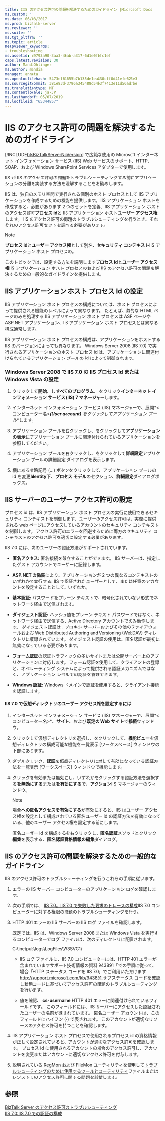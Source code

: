 ```yaml
---
title: IIS のアクセス許可の問題を解決するためのガイドライン |Microsoft Docs
ms.custom: ''
ms.date: 06/08/2017
ms.prod: biztalk-server
ms.reviewer: ''
ms.suite: ''
ms.tgt_pltfrm: ''
ms.topic: article
helpviewer_keywords:
- troubleshooting
ms.assetid: d9793a90-3aa3-46ab-a317-6d1e0fbfc1ef
caps.latest.revision: 30
author: MandiOhlinger
ms.author: mandia
manager: anneta
ms.openlocfilehash: 5473ef63655b7b135de1ea830cff0d41efe625e3
ms.sourcegitcommit: 381e83d43796a345488d54b3f7413e11d56ad7be
ms.translationtype: MT
ms.contentlocale: ja-JP
ms.lasthandoff: 05/07/2019
ms.locfileid: "65344857"
---
```

# <a name="guidelines-for-resolving-iis-permissions-problems"></a>IIS のアクセス許可の問題を解決するためのガイドライン
[!INCLUDE[btsBizTalkServerNoVersion](../includes/btsbiztalkservernoversion-md.md)] で広範な使用の Microsoft インターネット インフォメーション サービス (IIS) Web サービスのサポート、HTTP、SOAP、および Windows SharePoint Services アダプターで使用します。  
  
 IIS が IIS のアクセス許可の問題をトラブルシューティングする前にアプリケーションの分離を実装する方法を理解することをお勧めします。  
  
 IIS は、独自のメモリ空間で実行される個別のホスト プロセスとして IIS アプリケーションを作成するための機能を提供します。 IIS アプリケーション ホストを作成すると、必要があります 2 つのセットを定義、IIS アプリケーション ホストのアクセス許可**プロセス id**と IIS アプリケーション ホスト**ユーザー アクセス権**します。 IIS のアクセス許可の問題のトラブルシューティングを行うとき、それぞれのアクセス許可セットを調べる必要があります。  
  
> [!NOTE]
>  **プロセス id**と**ユーザー アクセス権**として別名、**セキュリティ コンテキスト**IIS アプリケーション ホスト プロセスの。  
  
 このトピックでは、設定する方法を説明します**プロセス id**と**ユーザー アクセス権**IIS アプリケーション ホスト プロセスのおよび IIS のアクセス許可の問題を解決するための一般的なガイドラインを提供します。  
  
## <a name="setting-iis-application-host-process-identity"></a>IIS アプリケーション ホスト プロセス Id の設定  
 IIS アプリケーション ホスト プロセスの構成については、ホスト プロセスによって提供される機能のレベルによって異なります。 たとえば、静的な HTML ページのみを処理する IIS アプリケーション ホスト プロセスは ASP ページや ASP.NET アプリケーション、IIS アプリケーション ホスト プロセスとは異なる構成通常します。  
  
 IIS アプリケーション ホスト プロセスの構成は、アプリケーションをホストする IIS のバージョンによっても異なります。 Windows Server 2008 (IIS 7.0) で実行されるアプリケーションのホスト プロセス id は、アプリケーションに関連付けられているアプリケーション プールの id によって制御されます。  
  
### <a name="setting-iis-process-identity-for-iis-70-on-windows-server-2008-or-windows-vista"></a>Windows Server 2008 で IIS 7.0 の IIS プロセス Id または Windows Vista の設定  
  
1.  クリックして**開始**、し**すべてのプログラム**、 をクリック**インターネット インフォメーション サービス (IIS) 7 マネージャー**します。  
  
2.  インターネット インフォメーション サービス (IIS) マネージャーで、展開*\<コンピューター名\>***(User account)** をクリックして**アプリケーション プール**します。  
  
3.  アプリケーション プールを右クリックし、をクリックして**アプリケーションの表示**にアプリケーション プールに関連付けられているアプリケーションを参照してください。  
  
4.  アプリケーション プールを右クリックし、をクリックして**詳細設定**アプリケーション プールの詳細設定 ダイアログを表示します。  
  
5.  横にある省略記号 (...) ボタンをクリックして、アプリケーション プールの id を変更**Identity**下、**プロセス モデル**のセクション、**詳細設定**ダイアログボックス。  
  
## <a name="setting-user-access-rights-for-the-iis-server"></a>IIS サーバーのユーザー アクセス許可の設定  
 プロセス id は、IIS アプリケーション ホスト プロセスの実行に使用できるセキュリティ コンテキストを制御します、ユーザーのアクセス許可は、実際に提供される web ページにアクセスしているアカウントのセキュリティ コンテキストを制御します。 アクセス許可のエラーを回避するために両方のセキュリティ コンテキストのアクセス許可を適切に設定する必要があります。  
  
 IIS 7.0 には、次のユーザーの認証方法がサポートされています。  
  
-   **匿名アクセス:** 匿名接続を確立することができます。 IIS サーバーは、指定したゲスト アカウントでユーザーに記録します。  
  
-   **ASP.NET の偽装**により、アプリケーションが 2 つの異なるコンテキストのいずれかで実行する: IIS で認証されたユーザーとして、または任意のアカウントを設定することとして、いずれか。  
  
-   **基本認証:** パスワードをプレーン テキストで、暗号化されていない形式でネットワーク経由で送信されます。  
  
-   **ダイジェスト認証:** ハッシュ値をプレーン テキスト パスワードではなく、ネットワーク経由で送信する、Active Directory アカウントでのみ動作します。 ダイジェスト認証は、プロキシ サーバーおよびその他のファイアウォールおよび Web Distributed Authoring and Versioning (WebDAV) ディレクトリに収録されています。 ダイジェスト認証の使用は、匿名認証が最初に無効になっている必要があります。  
  
-   **フォーム認証**の認証トラフィックの多いサイトまたは公開サーバー上のアプリケーションに対応します。 フォーム認証を使用して、クライアントの登録と、オペレーティング システムによって提供される認証メカニズムではなく、アプリケーション レベルでの認証を管理できます。  
  
-   **Windows 認証:** Windows ドメインで認証を使用すると、クライアント接続を認証します。  
  
#### <a name="to-set-user-access-rights-for-a-virtual-directory-in-iis-70"></a>IIS 7.0 で仮想ディレクトリのユーザー アクセス権を設定するには  
  
1.  インターネット インフォメーション サービス (IIS) マネージャーで、展開*\<コンピューター名\>*、**サイト**、および**既定の Web サイト**で**接続**ウィンドウ。  
  
2.  クリックして仮想ディレクトリを選択し、をクリックして、**機能ビュー**を仮想ディレクトリの構成可能な機能を一覧表示 [ワークスペース] ウィンドウの下部にあります。  
  
3.  ダブルクリック、**認証**を仮想ディレクトリに対して有効になっている認証方法を一覧表示 [ワークスペース] ウィンドウで機能します。  
  
4.  クリックを有効または無効にし、いずれかをクリックする認証方法を選択する**を無効にする**または**を有効にする**で、**アクション**IIS マネージャーのウィンドウ。  
  
    > [!NOTE]
    >  場合**への匿名アクセスを有効にする**が有効にすると、IIS はユーザー アクセス権を設定として構成されている匿名ユーザー id の認証方法を有効になっている、他のユーザー アクセス権を設定する前にします。  
    >   
    >  匿名ユーザー id を構成するを右クリックし、**匿名認証**メソッドとクリック**編集**を表示する、**匿名認証資格情報の編集**ダイアログ。  
  
## <a name="general-guidelines-for-resolving-iis-permissions-problems"></a>IIS のアクセス許可の問題を解決するための一般的なガイドライン  
 IIS のアクセス許可のトラブルシューティングを行うこれらの手順に従います。  
  
1.  エラーの IIS サーバー コンピューターのアプリケーション ログを確認します。  
  
2.  次の手順では、 [IIS 7.0。IIS 7.0 で失敗した要求のトレースの構成](http://go.microsoft.com/fwlink/?LinkId=130600)IIS 7.0 コンピューターに対する権限の問題のトラブルシューティングを行う。  
  
3.  HTTP 401 エラーの IIS サーバーの IIS ログ ファイルを確認します。  
  
     既定では、IIS は、Windows Server 2008 または Windows Vista を実行するコンピューターでログ ファイルは、次のディレクトリに配置されます。  
  
     C:\inetpub\logs\LogFiles\W3SVC1\  
  
    -   IIS ログ ファイルに、IIS 7.0 コンピューターには、HTTP 401 エラーが含まれていますサポート技術情報の資料 943891「での手順に従って、場合「HTTP ステータス コードを IIS 7.0」でご利用いただけます[ http://support.microsoft.com/kb/943891 ](http://support.microsoft.com/kb/943891)サブステータス コードを確認し状態コードに基づいてアクセス許可の問題のトラブルシューティングを行います。  
  
    -   値を確認、 **cs-username** HTTP 401 エラーに関連付けられているフィールドです。 このフィールドには、IIS サーバーにアクセスした認証されたユーザーの名前が含まれています。 匿名ユーザー アカウントは、このフィールドにハイフン (-) で表されます。 このアカウントが適切なリソースのアクセス許可を持つことを確認します。  
  
4.  IIS アプリケーション ホスト プロセスで使用されるプロセス id の資格情報が正しく設定されていると、アカウントが適切なアクセス許可を確認します。 プロセス id に使用されるアカウントの場合のアクセス許可し、アカウントを変更またはアカウントに適切なアクセス許可を付与します。  
  
5.  説明されている RegMon および FileMon ユーティリティを使用して[トラブルシューティングのために使用するツールとユーティリティ](../core/tools-and-utilities-to-use-for-troubleshooting.md)ファイルまたはレジストリのアクセス許可に関する問題を診断します。  
  
## <a name="see-also"></a>参照  
 [BizTalk Server のアクセス許可のトラブルシューティング](../core/troubleshooting-biztalk-server-permissions.md)   
 [IIS 7.0:IIS 7.0 での認証の構成](http://go.microsoft.com/fwlink/?LinkId=129909)